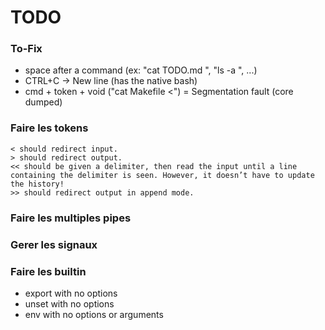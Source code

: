 # TODO

### To-Fix
- space after a command (ex: "cat TODO.md ", "ls -a ", ...)
- CTRL+C -> New line (has the native bash)
- cmd + token + void ("cat Makefile <") = Segmentation fault (core dumped)

### Faire les tokens
	< should redirect input.
	> should redirect output.
	<< should be given a delimiter, then read the input until a line containing the	delimiter is seen. However, it doesn’t have to update the history!
	>> should redirect output in append mode.
### Faire les multiples pipes

### Gerer les signaux

### Faire les builtin
- export with no options
- unset with no options
- env with no options or arguments